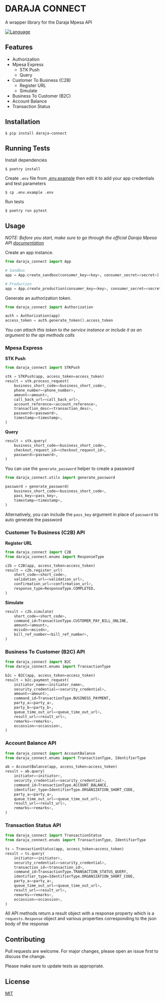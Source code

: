 # DARAJA CONNECT

A wrapper library for the Daraja Mpesa API

[![Language](https://img.shields.io/badge/language-python-green.svg)](https://python.org)

## Features

- Authorization
- Mpesa Express
  - STK Push
  - Query
- Customer To Business (C2B)
    - Register URL
    - Simulate
- Business To Customer (B2C)
- Account Balance
- Transaction Status

## Installation

    $ pip install daraja-connect

## Running Tests

Install dependencies

    $ poetry install

Create `.env` file from [.env.example](https://github.com/enwawerueli/daraja-connect/blob/main/.env.example) then edit it to add your app credentials and test parameters

    $ cp .env.example .env

 Run tests

    $ poetry run pytest

## Usage

*NOTE: Before you start, make sure to go through the official Daraja Mpesa API [documentation](https://developer.safaricom.co.ke/Documentation)* 

Create an app instance. 

```python
from daraja_connect import App

# Sandbox
app = App.create_sandbox(consumer_key=<key>, consumer_secret=<secret>)

# Production
app = App.create_production(consumer_key=<key>, consumer_secret=<secret>)
```

Generate an authorization token.

```python
from daraja_connect import Authorization

auth = Authorization(app)
access_token = auth.generate_token().access_token
```
*You can attach this token to the service instance or include it as an argument to the api methods calls*

### Mpesa Express

**STK Push**
```python
from daraja_connect import STKPush

stk = STKPush(app, access_token=access_token)
result = stk.process_request(
    business_short_code=<business_short_code>,
    phone_number=<phone_number>,
    amount=<amount>,
    call_back_url=<call_back_url>,
    account_reference=<account_reference>,
    transaction_desc=<transaction_desc>,
    password=<password>,
    timestamp=<timestamp>,
)
```

**Query**
```python
result = stk.query(
    business_short_code=<business_short_code>,
    checkout_request_id=<checkout_request_id>,
    password=<password>,
)
```
You can use the `generate_password` helper to create a password

```python
from daraja_connect.utils import generate_password

password = generate_password(
    business_short_code=<business_short_code>,
    pass_key=<pass_key>,
    timestamp=<timestamp>,
)
```
Alternatively, you can include the `pass_key` argument in place of `password` to auto generate the password

### Customer To Business (C2B) API

**Register URL**
```python
from daraja_connect import C2B
from daraja_connect.enums import ResponseType

c2b = C2B(app, access_token=access_token)
result = c2b.register_url(
    short_code=<short_code>,
    validation_url=<validation_url>,
    confirmation_url=<confirmation_url>,
    response_type=ResponseType.COMPLETED,
)
```

**Simulate**
```python
result = c2b.simulate(
    short_code=<short_code>,
    command_id=TransactionType.CUSTOMER_PAY_BILL_ONLINE,
    amount=<amount>,
    msisdn=<msisdn>,
    bill_ref_number=<bill_ref_number>,
)
```

### Business To Customer (B2C) API

```python
from daraja_connect import B2C
from daraja_connect.enums import TransactionType

b2c = B2C(app, access_token=access_token)
result = b2c.payment_request(
    initiator_name=<initiator_name>,
    security_credential=<security_credential>,
    amount=<amount>,
    command_id=TransactionType.BUSINESS_PAYMENT,
    party_a=<party_a>,
    party_b=<party_b>,
    queue_time_out_url=<queue_time_out_url>,
    result_url=<result_url>,
    remarks=<remarks>,
    occassion=<occassion>,
)
```

### Account Balance API

```python
from daraja_connect import AccountBalance
from daraja_connect.enums import TransactionType, IdentifierType

ab = AccountBalance(app, access_token=access_token)
result = ab.query(
    initiator=<initiator>,
    security_credential=<security_credential>,
    command_id=TransactionType.ACCOUNT_BALANCE,
    identifier_type=IdentifierType.ORGANIZATION_SHORT_CODE,
    party_a=<party_a>,
    queue_time_out_url=<queue_time_out_url>,
    result_url=<result_url>,
    remarks=<remarks>,
)
```

### Transaction Status API

```python
from daraja_connect import TransactionStatus
from daraja_connect.enums import TransactionType, IdentifierType

ts = TransactionStatus(app, access_token=access_token)
result = ts.query(
    initiator=<initiator>,
    security_credential=<security_credential>,
    transaction_id=<transaction_id>,
    command_id=TransactionType.TRANSACTION_STATUS_QUERY,
    identifier_type=IdentifierType.ORGANIZATION_SHORT_CODE,
    party_a=<party_a>,
    queue_time_out_url=<queue_time_out_url>,
    result_url=<result_url>,
    remarks=<remarks>,
    occassion=<occassion>,
)
```

All API methods return a result object with a response property which is a `requests.Response` object and various properties corresponding to the json body of the response

## Contributing

Pull requests are welcome. For major changes, please open an issue first to discuss the change.

Please make sure to update tests as appropriate.

## License

[MIT](https://github.com/enwawerueli/daraja-connect/blob/main/LICENSE)
